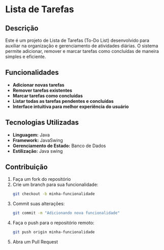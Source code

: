 # Lista de Tarefas

## Descrição
Este é um projeto de Lista de Tarefas (To-Do List) desenvolvido para auxiliar na organização e gerenciamento de atividades diárias. O sistema permite adicionar, remover e marcar tarefas como concluídas de maneira simples e eficiente.

## Funcionalidades
- **Adicionar novas tarefas**
- **Remover tarefas existentes**
- **Marcar tarefas como concluídas**
- **Listar todas as tarefas pendentes e concluídas**
- **Interface intuitiva para melhor experiência do usuário**

## Tecnologias Utilizadas
- **Linguagem:** Java
- **Framework:** JavaSwing
- **Gerenciamento de Estado:** Banco de Dados
- **Estilização:** Java swing

## Contribuição
1. Faça um fork do repositório
2. Crie um branch para sua funcionalidade:
   ```bash
   git checkout -b minha-funcionalidade
   ```
3. Commit suas alterações:
   ```bash
   git commit -m "Adicionando nova funcionalidade"
   ```
4. Faça o push para o repositório remoto:
   ```bash
   git push origin minha-funcionalidade
   ```
5. Abra um Pull Request



